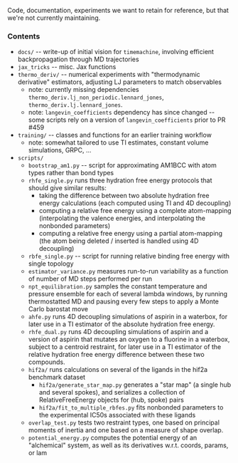 Code, documentation, experiments we want to retain for reference, but that we're not currently maintaining.

### Contents
* `docs/` -- write-up of initial vision for `timemachine`, involving efficient backpropagation through MD trajectories
* `jax_tricks` -- misc. Jax functions
* `thermo_deriv/` -- numerical experiments with "thermodynamic derivative" estimators, adjusting LJ parameters to match observables
    * note: currently missing dependencies `thermo_deriv.lj_non_periodic.lennard_jones`, `thermo_deriv.lj.lennard_jones`.
    * note: `langevin_coefficients` dependency has since changed -- some scripts rely on a version of `langevin_coefficients` prior to PR #459
* `training/` -- classes and functions for an earlier training workflow
    * note: somewhat tailored to use TI estimates, constant volume simulations, GRPC, ...
* `scripts/`
  * `bootstrap_am1.py` -- script for approximating AM1BCC with atom types rather than bond types
  * `rhfe_single.py` runs three hydration free energy protocols that should give similar results:
    * taking the difference between two absolute hydration free energy calculations (each computed using TI and 4D decoupling)
    * computing a relative free energy using a complete atom-mapping (interpolating the valence energies, and interpolating the nonbonded parameters)
    * computing a relative free energy using a partial atom-mapping (the atom being deleted / inserted is handled using 4D decoupling)
  * `rbfe_single.py` -- script for running relative binding free energy with single topology
  * `estimator_variance.py` measures run-to-run variability as a function of number of MD steps performed per run
  * `npt_equilibration.py` samples the constant temperature and pressure ensemble for each of several lambda windows, by running thermostatted MD and pausing every few steps to apply a Monte Carlo barostat move
  * `ahfe.py` runs 4D decoupling simulations of aspirin in a waterbox, for later use in a TI estimator of the absolute hydration free energy.
  * `rhfe_dual.py` runs 4D decoupling simulations of aspirin and a version of aspirin that mutates an oxygen to a fluorine in a waterbox, subject to a centroid restraint, for later use in a TI estimator of the relative hydration free energy difference between these two compounds.
  * `hif2a/` runs calculations on several of the ligands in the hif2a benchmark dataset
    * `hif2a/generate_star_map.py` generates a "star map" (a single hub and several spokes), and serializes a collection of   RelativeFreeEnergy objects for (hub, spoke) pairs
    * `hif2a/fit_to_multiple_rbfes.py` fits nonbonded parameters to the experimental IC50s associated with these ligands
  * `overlap_test.py` tests two restraint types, one based on principal moments of inertia and one based on a measure of shape overlap.
  * `potential_energy.py` computes the potential energy of an "alchemical" system, as well as its derivatives w.r.t. coords, params, or lam
